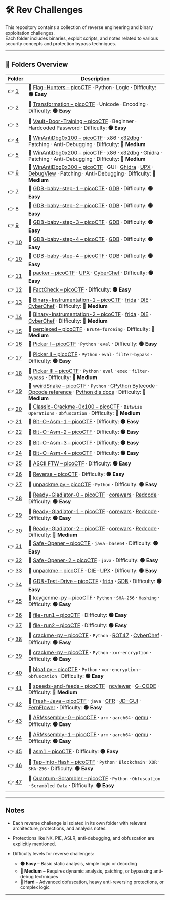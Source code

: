 # 🛠️ Rev Challenges

This repository contains a collection of reverse engineering and binary exploitation challenges.  
Each folder includes binaries, exploit scripts, and notes related to various security concepts and protection bypass techniques.

---

## 📁 Folders Overview

| Folder              | Description                                                                                                                                                                                                                                                                                                                                        |
| ------------------- | -------------------------------------------------------------------------------------------------------------------------------------------------------------------------------------------------------------------------------------------------------------------------------------------------------------------------------------------------- |
| 👉 [1](./chall/1/)   | 🔗 [Flag-Hunters – picoCTF](https://play.picoctf.org/practice/challenge/472?bookmarked=0&category=3&page=1&solved=0) · Python · Logic · Difficulty: **🟢 Easy**                                                                                                                                                                                      |
| 👉 [2](./chall/2/)   | 🔗 [Transformation – picoCTF](https://play.picoctf.org/practice/challenge/104?bookmarked=0&category=3&page=1&solved=0) · Unicode · Encoding · Difficulty: **🟢 Easy**                                                                                                                                                                                |
| 👉 [3](./chall/3/)   | 🔗 [Vault-Door-Training – picoCTF](https://play.picoctf.org/practice/challenge/7?bookmarked=0&category=3&page=1&solved=0) · Beginner · Hardcoded Password · Difficulty: **🟢 Easy**                                                                                                                                                                  |
| 👉 [4](./chall/4/)   | 🔗 [WinAntiDbg0x100 – picoCTF](https://play.picoctf.org/practice/challenge/429?bookmarked=0&category=3&page=1&solved=0) · x86 · [x32dbg](https://x64dbg.com/) · Patching · Anti-Debugging · Difficulty: **🔵 Medium**                                                                                                                                |
| 👉 [5](./chall/5/)   | 🔗 [WinAntiDbg0x200 – picoCTF](https://play.picoctf.org/practice/challenge/430?bookmarked=0&category=3&page=1&solved=0) · x86 · [x32dbg](https://x64dbg.com/) · [Ghidra](https://ghidralite.com/) · Patching · Anti-Debugging · Difficulty: **🔵 Medium**                                                                                            |
| 👉 [6](./chall/6/)   | 🔗 [WinAntiDbg0x300 – picoCTF](https://play.picoctf.org/practice/challenge/431?bookmarked=0&category=3&page=1&solved=0) · GUI · [Ghidra](https://ghidralite.com/) · [UPX](https://github.com/upx/upx) · [DebugView](https://learn.microsoft.com/en-us/sysinternals/downloads/debugview) · Patching · Anti-Debugging · Difficulty: **🔵 Medium**      |
| 👉 [7](./chall/7/)   | 🔗 [GDB-baby-step-1 – picoCTF](https://play.picoctf.org/practice/challenge/395?bookmarked=0&category=3&page=2&solved=0) · [GDB](https://www.sourceware.org/gdb/) · Difficulty: **🟢 Easy**                                                                                                                                                           |
| 👉 [8](./chall/8/)   | 🔗 [GDB-baby-step-2 – picoCTF](https://play.picoctf.org/practice/challenge/396?bookmarked=0&category=3&page=2&solved=0) · [GDB](https://www.sourceware.org/gdb/) · Difficulty: **🟢 Easy**                                                                                                                                                           |
| 👉 [9](./chall/9/)   | 🔗 [GDB-baby-step-3 – picoCTF](https://play.picoctf.org/practice/challenge/397?bookmarked=0&category=3&page=2&solved=0) · [GDB](https://www.sourceware.org/gdb/) · Difficulty: **🟢 Easy**                                                                                                                                                           |
| 👉 [10](./chall/10/) | 🔗 [GDB-baby-step-4 – picoCTF](https://play.picoctf.org/practice/challenge/398?bookmarked=0&category=3&page=2&solved=0) · [GDB](https://www.sourceware.org/gdb/) · Difficulty: **🟢 Easy**                                                                                                                                                           |
| 👉 [10](./chall/10/) | 🔗 [GDB-baby-step-4 – picoCTF](https://play.picoctf.org/practice/challenge/398?bookmarked=0&category=3&page=2&solved=0) · [GDB](https://www.sourceware.org/gdb/) · Difficulty: **🟢 Easy**                                                                                                                                                           |
| 👉 [11](./chall/11/) | 🔗 [packer – picoCTF](https://play.picoctf.org/practice/challenge/421?bookmarked=0&category=3&page=2&solved=0) · [UPX](https://github.com/upx/upx) · [CyberChef](https://gchq.github.io/CyberChef/) · Difficulty: **🟢 Easy**                                                                                                                        |
| 👉 [12](./chall/12/) | 🔗 [FactCheck – picoCTF](https://play.picoctf.org/practice/challenge/416?bookmarked=0&category=3&page=2&solved=0) · Difficulty: **🟢 Easy**                                                                                                                                                                                                          |
| 👉 [13](./chall/13/) | 🔗 [Binary-Instrumentation-1 – picoCTF](https://play.picoctf.org/practice/challenge/451?bookmarked=0&category=3&page=1&solved=0) · [frida](https://github.com/frida/frida.git) · [DIE](https://github.com/horsicq/Detect-It-Easy.git) · [CyberChef](https://gchq.github.io/CyberChef/) · Difficulty: **🔵 Medium**                                   |
| 👉 [14](./chall/14/) | 🔗 [Binary-Instrumentation-2 – picoCTF](https://play.picoctf.org/practice/challenge/452?bookmarked=0&category=3&page=1&solved=0) · [frida](https://github.com/frida/frida.git) · [DIE](https://github.com/horsicq/Detect-It-Easy.git) · [CyberChef](https://gchq.github.io/CyberChef/) · Difficulty: **🔵 Medium**                                   |
| 👉 [15](./chall/15/) | 🔗 [perplexed – picoCTF](https://play.picoctf.org/practice/challenge/458?bookmarked=0&category=3&page=1&solved=0) · `Brute-forceing` · Difficulty: **🔵 Medium**                                                                                                                                                                                     |
| 👉 [16](./chall/16/) | 🔗 [Picker I – picoCTF](https://play.picoctf.org/practice/challenge/400?bookmarked=0&category=3&page=2&solved=0) · `Python` · `eval` · Difficulty: **🟢 Easy**                                                                                                                                                                                       |
| 👉 [17](./chall/17/) | 🔗 [Picker II – picoCTF](https://play.picoctf.org/practice/challenge/401?bookmarked=0&category=3&page=2&solved=0) · `Python` · `eval` · `filter-bypass` · Difficulty: **🟢 Easy**                                                                                                                                                                    |
| 👉 [18](./chall/18/) | 🔗 [Picker III – picoCTF](https://play.picoctf.org/practice/challenge/402?bookmarked=0&category=3&page=2&solved=0) · `Python` · `eval` · `exec` · `filter-bypass` · Difficulty: **🔵 Medium**                                                                                                                                                        |
| 👉 [19](./chall/19/) | 🔗 [weirdSnake – picoCTF](https://play.picoctf.org/practice/challenge/428?bookmarked=0&category=3&page=2&solved=0) · `Python` · [CPython Bytecode](../rev/chall/19/CPython_Bytecode.md) · [Opcode reference](https://unpyc.sourceforge.net/Opcodes.html) · [Python dis docs](https://docs.python.org/3/library/dis.html) · Difficulty: **🔵 Medium** |
| 👉 [20](./chall/20/) | 🔗 [Classic-Crackme-0x100 – picoCTF](https://play.picoctf.org/practice/challenge/409?bookmarked=0&category=3&page=2&solved=0) · `Bitwise Operations` · `Obfuscation` · Difficulty: **🔵 Medium**                                                                                                                                                     |
| 👉 [21](./chall/21/) | 🔗 [Bit-O-Asm-1 – picoCTF](https://play.picoctf.org/practice/challenge/391?bookmarked=0&category=3&page=3&solved=0) · Difficulty: **🟢 Easy**                                                                                                                                                                                                        |
| 👉 [22](./chall/22/) | 🔗 [Bit-O-Asm-2 – picoCTF](https://play.picoctf.org/practice/challenge/392?bookmarked=0&category=3&page=3&solved=0) · Difficulty: **🟢 Easy**                                                                                                                                                                                                        |
| 👉 [23](./chall/23/) | 🔗 [Bit-O-Asm-3 – picoCTF](https://play.picoctf.org/practice/challenge/393?bookmarked=0&category=3&page=3&solved=0) · Difficulty: **🟢 Easy**                                                                                                                                                                                                        |
| 👉 [24](./chall/24/) | 🔗 [Bit-O-Asm-4 – picoCTF](https://play.picoctf.org/practice/challenge/394?bookmarked=0&category=3&page=2&solved=0) · Difficulty: **🟢 Easy**                                                                                                                                                                                                        |
| 👉 [25](./chall/25/) | 🔗 [ASCII FTW – picoCTF](https://play.picoctf.org/practice/challenge/389?bookmarked=0&category=3&page=3&solved=0) · Difficulty: **🟢 Easy**                                                                                                                                                                                                          |
| 👉 [26](./chall/26/) | 🔗 [Reverse – picoCTF](https://play.picoctf.org/practice/challenge/372?bookmarked=0&category=3&page=3&solved=0) · Difficulty: **🟢 Easy**                                                                                                                                                                                                            |
| 👉 [27](./chall/27/) | 🔗 [unpackme.py – picoCTF](https://play.picoctf.org/practice/challenge/314?category=3&page=3) · `Python` · Difficulty: **🟢 Easy**                                                                                                                                                                                                                   |
| 👉 [28](./chall/28/) | 🔗 [Ready-Gladiator-0 – picoCTF](https://play.picoctf.org/practice/challenge/368?category=3&page=3) · [corewars](https://www.corewars.org/) · [Redcode](https://esolangs.org/wiki/Redcode) · Difficulty: **🟢 Easy**                                                                                                                                 |
| 👉 [29](./chall/29/) | 🔗 [Ready-Gladiator-1 – picoCTF](https://play.picoctf.org/practice/challenge/368?category=3&page=3) · [corewars](https://www.corewars.org/) · [Redcode](https://esolangs.org/wiki/Redcode) · Difficulty: **🟢 Easy**                                                                                                                                 |
| 👉 [30](./chall/30/) | 🔗 [Ready-Gladiator-2 – picoCTF](https://play.picoctf.org/practice/challenge/370?bookmarked=0&category=3&page=3&solved=0) · [corewars](https://www.corewars.org/) · [Redcode](https://esolangs.org/wiki/Redcode) · Difficulty: **🔵 Medium**                                                                                                         |
| 👉 [31](./chall/31/) | 🔗 [Safe-Opener – picoCTF](https://play.picoctf.org/practice/challenge/294?bookmarked=0&category=3&page=4&solved=0) · `java` · `base64` · Difficulty: **🟢 Easy**                                                                                                                                                                                    |
| 👉 [32](./chall/32/) | 🔗 [Safe-Opener-2 – picoCTF](https://play.picoctf.org/practice/challenge/375?bookmarked=0&category=3&page=3&solved=0) · `java` · Difficulty: **🟢 Easy**                                                                                                                                                                                             |
| 👉 [33](./chall/33/) | 🔗 [unpackme – picoCTF](https://play.picoctf.org/practice/challenge/313?bookmarked=0&category=3&page=4&solved=0) · [DIE](https://github.com/horsicq/Detect-It-Easy.git) · [UPX](https://github.com/upx/upx) · Difficulty: **🟢 Easy**                                                                                                                |
| 👉 [34](./chall/34/) | 🔗 [GDB-Test-Drive – picoCTF](https://play.picoctf.org/practice/challenge/273?bookmarked=0&category=3&page=4&solved=0) · [frida](https://github.com/frida/frida.git) · [GDB](https://www.sourceware.org/gdb/) · Difficulty: **🟢 Easy**                                                                                                              |
| 👉 [35](./chall/35/) | 🔗 [keygenme-py – picoCTF](https://play.picoctf.org/practice/challenge/121?bookmarked=0&category=3&page=5&solved=0) · `Python` · `SHA-256` · `Hashing` · Difficulty: **🟢 Easy**                                                                                                                                                                     |
| 👉 [36](./chall/36/) | 🔗 [file-run1 – picoCTF](https://play.picoctf.org/practice/challenge/266?bookmarked=0&category=3&page=4&solved=0) · Difficulty: **🟢 Easy**                                                                                                                                                                                                          |
| 👉 [37](./chall/37/) | 🔗 [file-run2 – picoCTF](https://play.picoctf.org/practice/challenge/267?bookmarked=0&category=3&page=4&solved=0) · Difficulty: **🟢 Easy**                                                                                                                                                                                                          |
| 👉 [38](./chall/38/) | 🔗 [crackme-py – picoCTF](https://play.picoctf.org/practice/challenge/175?bookmarked=0&category=3&page=4&solved=0) · `Python` · [ROT47](https://blog.gcwizard.net/manual/en/rotation/06-what-is-rot-47/) · [CyberChef](https://gchq.github.io/CyberChef/) · Difficulty: **🟢 Easy**                                                                  |
| 👉 [39](./chall/39/) | 🔗 [crackme-py – picoCTF](https://play.picoctf.org/practice/challenge/287?bookmarked=0&category=3&page=4&solved=0) · `Python` · `xor-encryption` · Difficulty: **🟢 Easy**                                                                                                                                                                           |
| 👉 [40](./chall/40/) | 🔗 [bloat.py – picoCTF](https://play.picoctf.org/practice/challenge/256?bookmarked=0&category=3&page=4&solved=0) · `Python` · `xor-encryption` · `obfuscation` · Difficulty: **🟢 Easy**                                                                                                                                                             |
| 👉 [41](./chall/41/) | 🔗 [speeds-and-feeds – picoCTF](https://play.picoctf.org/practice/challenge/116?bookmarked=0&category=3&page=5&solved=0) · [ncviewer](https://ncviewer.com/) · [G-CODE](https://howtomechatronics.com/tutorials/g-code-explained-list-of-most-important-g-code-commands/) · Difficulty: **🔵 Medium**                                                |
| 👉 [42](./chall/42/) | 🔗 [Fresh-Java – picoCTF](https://play.picoctf.org/practice/challenge/271?category=3&page=4) · `java` · [CFR](https://www.benf.org/other/cfr/) · [JD-GUI](https://java-decompiler.github.io/) · [FernFlower](https://the.bytecode.club/showthread.php?tid=5) · Difficulty: **🟢 Easy**                                                               |
| 👉 [43](./chall/43/) | 🔗 [ARMssembly-0 – picoCTF](https://play.picoctf.org/practice/challenge/160?category=3&page=4) · `arm` · `aarch64` · [qemu](https://www.qemu.org/) · Difficulty: **🟢 Easy**                                                                                                                                                                         |
| 👉 [44](./chall/44/) | 🔗 [ARMssembly-1 – picoCTF](https://play.picoctf.org/practice/challenge/111?category=3&page=5) · `arm` · `aarch64` · [qemu](https://www.qemu.org/) · Difficulty: **🟢 Easy**                                                                                                                                                                         |
| 👉 [45](./chall/45/) | 🔗 [asm1 – picoCTF](https://play.picoctf.org/practice/challenge/20?category=3&page=5) · Difficulty: **🟢 Easy**                                                                                                                                                                                                                                      |
| 👉 [46](./chall/46/) | 🔗 [Tap-into-Hash – picoCTF](https://play.picoctf.org/practice/challenge/466?category=3&page=1) · `Python` · `Blockchain` · `XOR` · `SHA-256` · Difficulty: **🟢 Easy**                                                                                                                                                                              |
| 👉 [47](./chall/47/) | 🔗 [Quantum-Scrambler – picoCTF](https://play.picoctf.org/practice/challenge/466?category=3&page=1) · `Python` · `Obfuscation` · `Scrambled Data` · Difficulty: **🟢 Easy**                                                                                                                                                                              |

---

## Notes

- Each reverse challenge is isolated in its own folder with relevant architecture, protections, and analysis notes.
- Protections like NX, PIE, ASLR, anti-debugging, and obfuscation are explicitly mentioned.
- Difficulty levels for reverse challenges:

  - **🟢 Easy** – Basic static analysis, simple logic or decoding
  - **🔵 Medium** – Requires dynamic analysis, patching, or bypassing anti-debug techniques
  - **🔴 Hard** – Advanced obfuscation, heavy anti-reversing protections, or complex logic

---
